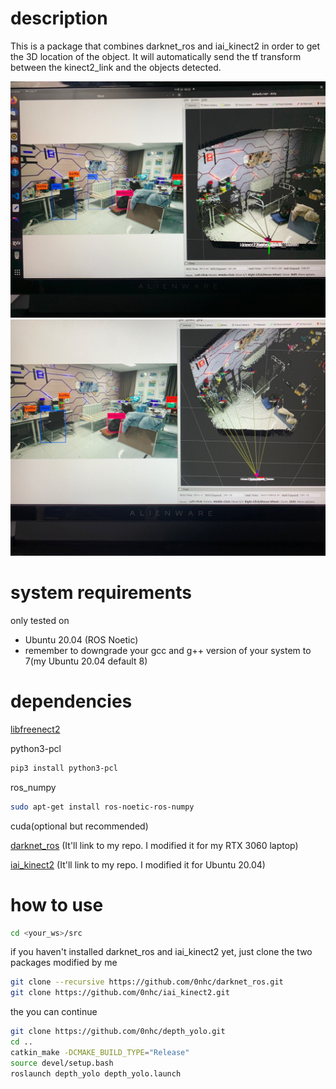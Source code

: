 # description
This is a package that combines darknet_ros and iai_kinect2 in order to get the 3D location of the object.
It will automatically send the tf transform between the kinect2_link and the objects detected.

![a](imgs/a.jpeg)
![b](imgs/b.jpeg)

# system requirements
only tested on
* Ubuntu 20.04 (ROS Noetic)
* remember to downgrade your gcc and g++ version of your system to 7(my Ubuntu 20.04 default 8)

# dependencies
[libfreenect2](https://github.com/OpenKinect/libfreenect2)

python3-pcl
```sh
pip3 install python3-pcl
```
ros_numpy
```sh
sudo apt-get install ros-noetic-ros-numpy
```
cuda(optional but recommended)

[darknet_ros](https://github.com/0nhc/darknet_ros.git) (It'll link to my repo. I modified it for my RTX 3060 laptop)

[iai_kinect2](https://github.com/0nhc/iai_kinect2.git) (It'll link to my repo. I modified it for Ubuntu 20.04)

# how to use

```sh
cd <your_ws>/src
```

if you haven't installed darknet_ros and iai_kinect2 yet, just clone the two packages modified by me
```sh
git clone --recursive https://github.com/0nhc/darknet_ros.git
git clone https://github.com/0nhc/iai_kinect2.git
```

the you can continue

```sh
git clone https://github.com/0nhc/depth_yolo.git
cd ..
catkin_make -DCMAKE_BUILD_TYPE="Release"
source devel/setup.bash
roslaunch depth_yolo depth_yolo.launch
```
